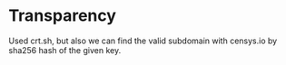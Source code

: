 # Transparency

Used crt.sh, but also we can find the valid subdomain with censys.io by sha256 hash of the given key.
